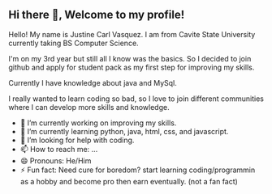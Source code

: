## Hi there 👋, Welcome to my profile!

Hello! My name is Justine Carl Vasquez. I am from Cavite State University currently taking BS Computer Science.

I'm on my 3rd year but still all I know was the basics. So I decided to join github and apply for student pack as my first step for improving my skills. 

Currently I have knowledge about java and MySql.

I really wanted to learn coding so bad, so I love to join different communities where I can develop more skills and knowledge.

- 🔭 I’m currently working on improving my skills.
- 🌱 I’m currently learning python, java, html, css, and javascript.
- 🤔 I’m looking for help with coding.
- 📫 How to reach me: ...
- 😄 Pronouns: He/Him
- ⚡ Fun fact: Need cure for boredom? start learning coding/programmin as a hobby and become pro then earn eventually. (not a fan fact)
